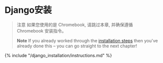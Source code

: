 # Django安装

> 注意 如果您使用的是 Chromebook, 请跳过本章, 并确保遵循 Chromebook 安装指令。
> 
> **Note** If you already worked through the [installation steps](../installation/README.md) then you've already done this – you can go straight to the next chapter!

{% include "/django_installation/instructions.md" %}